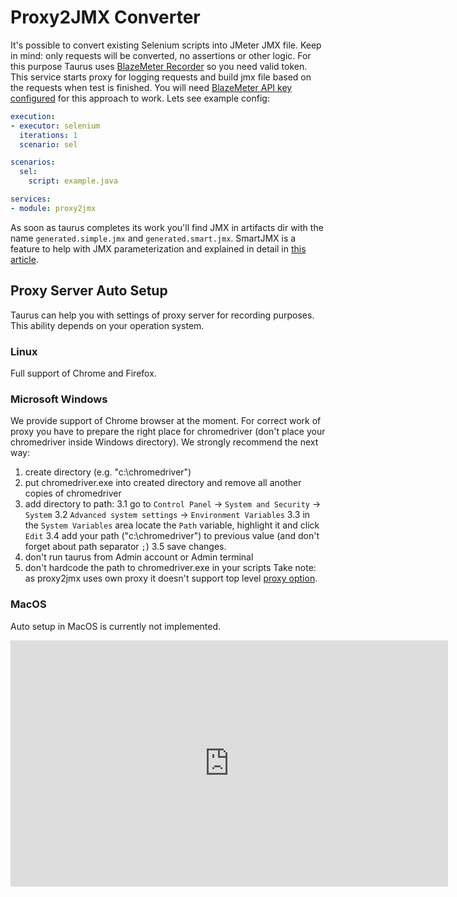 # Proxy2JMX Converter

It's possible to convert existing Selenium scripts into JMeter JMX file. Keep in mind: only requests will be converted, no assertions or other logic. 
For this purpose Taurus uses [BlazeMeter Recorder](https://guide.blazemeter.com/hc/en-us/articles/207420545-BlazeMeter-Recorder-Mobile-Recorder-) so you need valid token. This service starts proxy for logging requests and build jmx file based on the requests when test is finished. You will need [BlazeMeter API key configured](BlazemeterReporter/#Personalized-Usage) for this approach to work. Lets see example config:

```yaml
execution:
- executor: selenium
  iterations: 1
  scenario: sel

scenarios:
  sel:
    script: example.java

services:
- module: proxy2jmx
```

As soon as taurus completes its work you'll find JMX in artifacts dir with the name `generated.simple.jmx` and `generated.smart.jmx`. SmartJMX is a feature to help with JMX parameterization and explained in detail in [this article](https://www.blazemeter.com/blog/how-cut-your-jmeter-scripting-time-80).

## Proxy Server Auto Setup
Taurus can help you with settings of proxy server for recording purposes. This ability depends on your operation system.

### Linux 
Full support of Chrome and Firefox.

### Microsoft Windows
We provide support of Chrome browser at the moment. For correct work of proxy you have to prepare the right place
for chromedriver (don't place your chromedriver inside Windows directory). We strongly recommend the next way:
1. create directory (e.g. "c:\chromedriver")
2. put chromedriver.exe into created directory and remove all another copies of chromedriver
3. add directory to path:
3.1 go to `Control Panel` -> `System and Security` -> `System`
3.2 `Advanced system settings` -> `Environment Variables`
3.3 in the `System Variables` area locate the `Path` variable, highlight it and click `Edit`
3.4 add your path ("c:\chromedriver") to previous value (and don't forget about path separator `;`)
3.5 save changes.
4. don't run taurus from Admin account or Admin terminal
5. don't hardcode the path to chromedriver.exe in your scripts
Take note: as proxy2jmx uses own proxy it doesn't support top level [proxy option](ConfigSyntax.md#Top-Level-Settings). 


### MacOS
Auto setup in MacOS is currently not implemented.

<iframe width="700" height="394" src="https://www.youtube.com/embed/zuZkCHW259U" frameborder="0" allowfullscreen></iframe>
